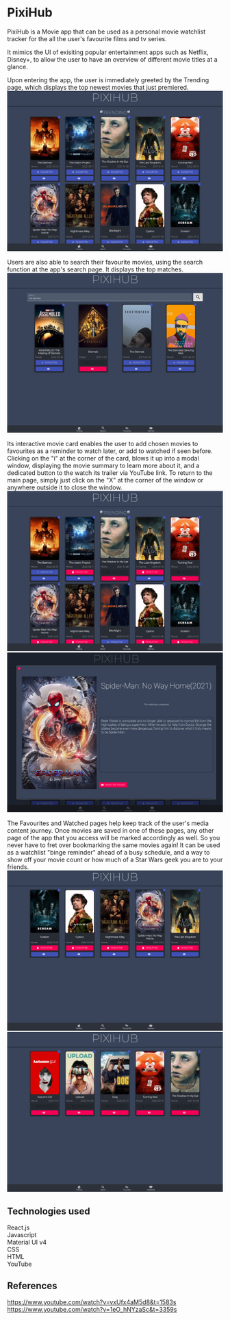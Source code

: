 # PixiHub

PixiHub is a Movie app that can be used as a personal movie watchlist tracker for the all the user's favourite films and tv series. 

It mimics the UI of exisiting popular entertainment apps such as Netflix, Disney+, to allow the user to have an overview of different movie titles at a glance. 

Upon entering the app, the user is immediately greeted by the Trending page, which displays the top newest movies that just premiered.
![CHEESE!](readmeimages/trending.PNG)

Users are also able to search their favourite movies, using the search function at the app's search page. It displays the top matches. 
![CHEESE!](readmeimages/search.PNG)

Its interactive movie card enables the user to add chosen movies to favourites as a reminder to watch later, or add to watched if seen before. Clicking on the "i" at the corner of the card, blows it up into a modal window, displaying the movie summary to learn more about it, and a dedicated button to the watch its trailer via YouTube link. To return to the main page, simply just click on the "X" at the corner of the window or anywhere outside it to close the window.
![CHEESE!](readmeimages/favwatchedbutton.PNG)
![CHEESE!](readmeimages/modal.PNG)

The Favourites and Watched pages help keep track of the user's media content journey. Once movies are saved in one of these pages, any other page of the app that you access will be marked accordingly as well. So you never have to fret over bookmarking the same movies again! It can be used as a watchlist "binge reminder" ahead of a busy schedule, and a way to show off your movie count or how much of a Star Wars geek you are to your friends.   
![CHEESE!](readmeimages/watchlist.PNG)
![CHEESE!](readmeimages/watched.PNG)

## Technologies used
React.js <br />
Javascript <br />
Material UI v4 <br />
CSS <br />
HTML <br />
YouTube <br />

## References
https://www.youtube.com/watch?v=vxUfx4aM5d8&t=1583s <br />
https://www.youtube.com/watch?v=1eO_hNYzaSc&t=3359s

